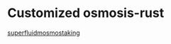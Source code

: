 # Customized osmosis-rust

[superfluidmosmostaking](https://github.com/taiki1frsh/superfluid-osmo-on-tokenized-mars/blob/main/custom-osmosis-rust/packages/osmosis-std/src/types/osmosis/superfluidmosmostaking/v1beta1.rs)
